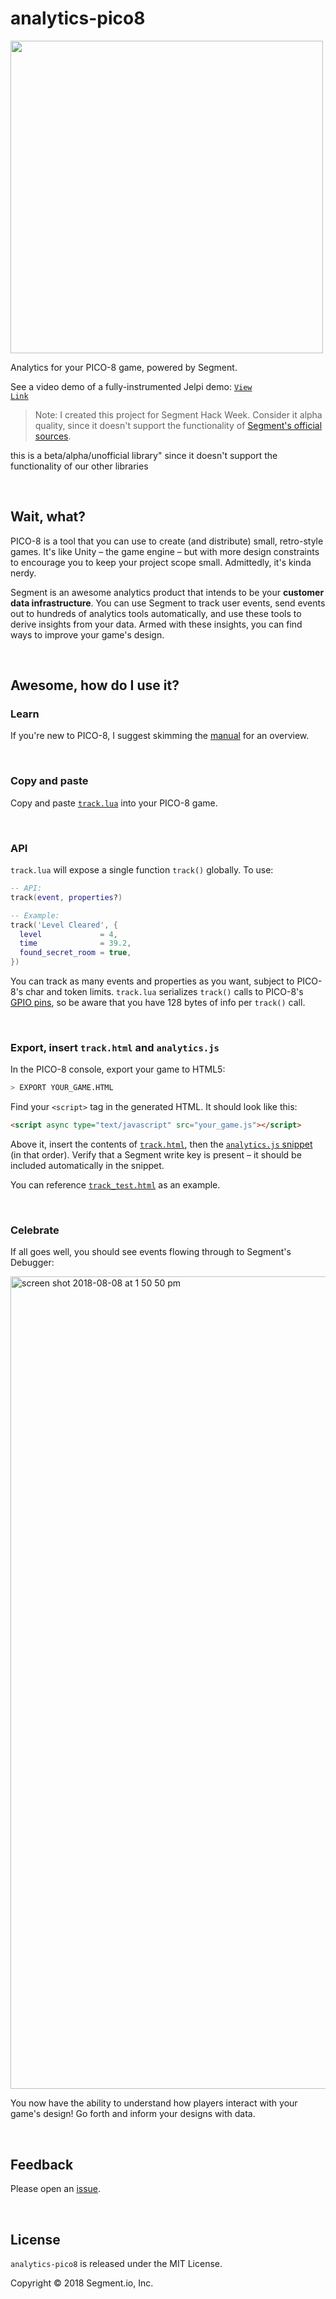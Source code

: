 # analytics-pico8

<img src="https://user-images.githubusercontent.com/914228/43900090-aaf02800-9b98-11e8-931e-c82e0c3ed44b.png" alt="" width="500px"></img>

Analytics for your PICO-8 game, powered by Segment.

See a video demo of a fully-instrumented Jelpi demo: <a href="https://www.youtube.com/watch?v=_SQ2SiSPj5w" target="_blank"><code>View Link</code></a>

> Note: I created this project for Segment Hack Week. Consider it alpha quality, since it doesn't support the functionality of [Segment's official sources](https://segment.com/docs/sources/).

this is a beta/alpha/unofficial library" since it doesn't support the functionality of our other libraries

<br>

## Wait, what?

PICO-8 is a tool that you can use to create (and distribute) small, retro-style games. It's like Unity – the game engine – but with more design constraints to encourage you to keep your project scope small. Admittedly, it's kinda nerdy.

Segment is an awesome analytics product that intends to be your **customer data infrastructure**. You can use Segment to track user events, send events out to hundreds of analytics tools automatically, and use these tools to derive insights from your data. Armed with these insights, you can find ways to improve your game's design.

<br>

## Awesome, how do I use it?

### Learn

If you're new to PICO-8, I suggest skimming the [manual](https://www.lexaloffle.com/pico-8.php?page=manual) for an overview.

<br>

### Copy and paste

Copy and paste [`track.lua`](./track.lua) into your PICO-8 game.

<br>

### API

`track.lua` will expose a single function `track()` globally. To use:

```lua
-- API:
track(event, properties?)

-- Example:
track('Level Cleared', {
  level             = 4,
  time              = 39.2,
  found_secret_room = true,
})
```

You can track as many events and properties as you want, subject to PICO-8's char and token limits. `track.lua` serializes `track()` calls to PICO-8's [GPIO pins](http://pico-8.wikia.com/wiki/GPIO), so be aware that you have 128 bytes of info per `track()` call.

<br>

### Export, insert `track.html` and `analytics.js`

In the PICO-8 console, export your game to HTML5:

```sh
> EXPORT YOUR_GAME.HTML
```

Find your `<script>` tag in the generated HTML. It should look like this:

```html
<script async type="text/javascript" src="your_game.js"></script>
```

Above it, insert the contents of [`track.html`](./track.html), then the [`analytics.js` snippet](https://segment.com/docs/sources/website/analytics.js/quickstart/) (in that order). Verify that a Segment write key is present – it should be included automatically in the snippet.

You can reference [`track_test.html`](./track_test.html) as an example.

<br>

### Celebrate

If all goes well, you should see events flowing through to Segment's Debugger:

<img width="1300" alt="screen shot 2018-08-08 at 1 50 50 pm" src="https://user-images.githubusercontent.com/914228/43863611-1736cca8-9b12-11e8-97e4-f07de2bdf88c.png">

You now have the ability to understand how players interact with your game's design! Go forth and inform your designs with data.

<br>

## Feedback

Please open an [issue](https://github.com/segmentio/analytics-pico8/issues/new).

<br>

## License

`analytics-pico8` is released under the MIT License.

Copyright © 2018 Segment.io, Inc.

